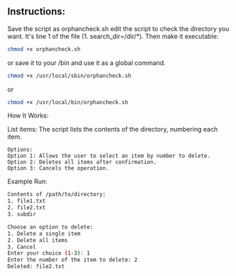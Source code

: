 ## Instructions:

Save the script as orphancheck.sh edit the script to check the directory you want. 
It's line 1 of the file (1. search_dir=/dir/*).
Then make it executable:

```bash
chmod +x orphancheck.sh
```
or save it to your /bin and use it as a global command.

```bash
chmod +x /usr/local/sbin/orphancheck.sh
```
or
```bash
chmod +x /usr/local/bin/orphancheck.sh
```

How It Works:

List items: The script lists the contents of the directory, numbering each item.
```
Options:
Option 1: Allows the user to select an item by number to delete.
Option 2: Deletes all items after confirmation.
Option 3: Cancels the operation.
```
Example Run:

```bash
Contents of /path/to/directory:
1. file1.txt
2. file2.txt
3. subdir

Choose an option to delete:
1. Delete a single item
2. Delete all items
3. Cancel
Enter your choice (1-3): 1
Enter the number of the item to delete: 2
Deleted: file2.txt
```
